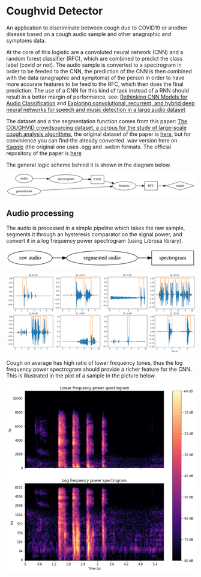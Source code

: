 # Coughvid Detector

An application to discriminate between cough due to COVID19 or another disease based on a cough audio sample and other anagraphic and symptoms data.

At the core of this logistic are a convoluted neural network (CNN) and a random forest classifier (RFC), which are combined to predict the class label (covid or not). The audio sample is converted to a spectrogram in order to be feeded to the CNN, the prediction of the CNN is then combined with the data (anagraphic and symptoms) of the person in order to have more accurate features to be feed to the RFC, which then does the final prediction. The use of a CNN for this kind of task instead of a RNN should result in a better margin of performance, see: [Rethinking CNN Models for Audio Classification](https://arxiv.org/abs/2007.11154) and [Exploring convolutional, recurrent, and hybrid deep neural networks for speech and music detection in a large audio dataset](https://asmp-eurasipjournals.springeropen.com/articles/10.1186/s13636-019-0152-1)

The dataset and a the segmentation function comes from this paper: [The COUGHVID crowdsourcing dataset, a corpus for the study of large-scale cough analysis algorithms](https://www.nature.com/articles/s41597-021-00937-4), the original dataset of the paper is [here](https://zenodo.org/record/4498364), but for convinience you can find the already converted .wav version here on [Kaggle](https://www.kaggle.com/datasets/nasrulhakim86/coughvid-wav) (the original one uses .ogg and .webm formats. The official repository of the paper is [here](https://c4science.ch/diffusion/10770/)

The general logic scheme behind it is shown in the diagram below.




    
![svg](README_files/README_3_0.svg)
    



## Audio processing

The audio is processed in a simple pipeline which takes the raw sample, segments it through an hysteresis comparator on the signal power, and convert it in a log frequency power spectrogram (using Librosa library).




    
![svg](README_files/README_6_0.svg)
    




    
![png](README_files/README_7_0.png)
    


Cough on avarage has high ratio of lower frequency tones, thus the log frequency power spectrogram should provide a richer feature for the CNN. This is illustrated in the plot of a sample in the picture below.


    
![png](README_files/README_9_0.png)
    

